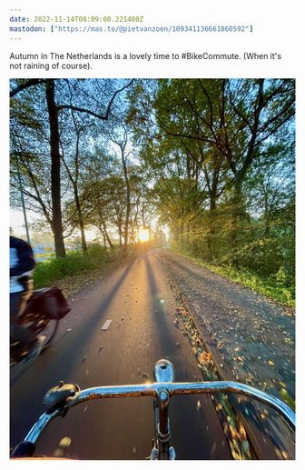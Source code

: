 ```yaml
---
date: 2022-11-14T08:09:00.221480Z
mastodon: ["https://mas.to/@pietvanzoen/109341136661860592"]
---
```

Autumn in The Netherlands is a lovely time to #BikeCommute. (When it's not raining of course). 

![View from my bike with the sun rising in front of me and filtering through trees](/media/2022-11-14-commute.jpeg)
